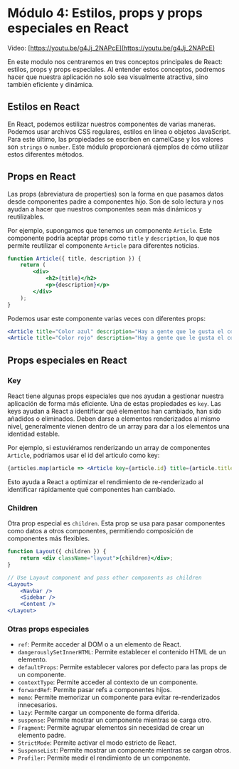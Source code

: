 # Módulo 4: Estilos, props y props especiales en React

Video: [https://youtu.be/g4Jj_2NAPcE](https://youtu.be/g4Jj_2NAPcE)

En este modulo nos centraremos en tres conceptos principales de React: estilos, props y props especiales. Al entender estos conceptos, podremos hacer que nuestra aplicación no solo sea visualmente atractiva, sino también eficiente y dinámica.

## Estilos en React

En React, podemos estilizar nuestros componentes de varias maneras. Podemos usar archivos CSS regulares, estilos en línea o objetos JavaScript. Para este último, las propiedades se escriben en camelCase y los valores son `strings` o `number`. Este módulo proporcionará ejemplos de cómo utilizar estos diferentes métodos.

## Props en React

Las props (abreviatura de properties) son la forma en que pasamos datos desde componentes padre a componentes hijo. Son de solo lectura y nos ayudan a hacer que nuestros componentes sean más dinámicos y reutilizables.

Por ejemplo, supongamos que tenemos un componente `Article`. Este componente podría aceptar props como `title` y `description`, lo que nos permite reutilizar el componente `Article` para diferentes noticias.

```jsx
function Article({ title, description }) {
    return (
        <div>
            <h2>{title}</h2>
            <p>{description}</p>
        </div>
    );
}
```

Podemos usar este componente varias veces con diferentes props:

```jsx
<Article title="Color azul" description="Hay a gente que le gusta el color azul" />
<Article title="Color rojo" description="Hay a gente que le gusta el color rojo" />
```

## Props especiales en React

### Key

React tiene algunas props especiales que nos ayudan a gestionar nuestra aplicación de forma más eficiente. Una de estas propiedades es `key`. Las keys ayudan a React a identificar qué elementos han cambiado, han sido añadidos o eliminados. Deben darse a elementos renderizados al mismo nivel, generalmente vienen dentro de un array para dar a los elementos una identidad estable.

Por ejemplo, si estuviéramos renderizando un array de componentes `Article`, podríamos usar el id del artículo como key:

```jsx
{articles.map(article => <Article key={article.id} title={article.title} description={article.description} />)}
```

Esto ayuda a React a optimizar el rendimiento de re-renderizado al identificar rápidamente qué componentes han cambiado.

### Children

Otra prop especial es `children`. Esta prop se usa para pasar componentes como datos a otros componentes, permitiendo composición de componentes más flexibles.

```jsx
function Layout({ children }) {
    return <div className="layout">{children}</div>;
}

// Use Layout component and pass other components as children
<Layout>
    <Navbar />
    <Sidebar />
    <Content />
</Layout>
```

### Otras props especiales

-  `ref`: Permite acceder al DOM o a un elemento de React.
-  `dangerouslySetInnerHTML`: Permite establecer el contenido HTML de un elemento.
-  `defaultProps`: Permite establecer valores por defecto para las props de un componente.
-  `contextType`: Permite acceder al contexto de un componente.
-  `forwardRef`: Permite pasar refs a componentes hijos.
-  `memo`: Permite memorizar un componente para evitar re-renderizados innecesarios.
-  `lazy`: Permite cargar un componente de forma diferida.
-  `suspense`: Permite mostrar un componente mientras se carga otro.
-  `Fragment`: Permite agrupar elementos sin necesidad de crear un elemento padre.
-  `StrictMode`: Permite activar el modo estricto de React.
-  `SuspenseList`: Permite mostrar un componente mientras se cargan otros.
-  `Profiler`: Permite medir el rendimiento de un componente.
